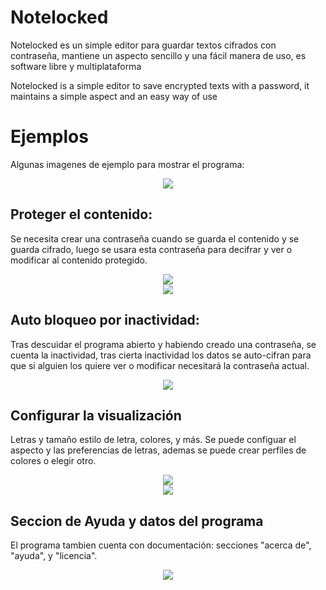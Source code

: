 # Notelocked

Notelocked es un simple editor para guardar textos cifrados con contraseña, mantiene un aspecto sencillo y una fácil manera de uso, es software libre y multiplataforma

Notelocked is a simple editor to save encrypted texts with a password, it maintains a simple aspect and an easy way of use


# Ejemplos
Algunas imagenes de ejemplo para mostrar el programa:
<div align="center">
<img src="https://user-images.githubusercontent.com/95723749/209721649-18f5a324-6fa2-488b-882f-9c355fa0183d.png">
</div>


## Proteger el contenido:
Se necesita crear una contraseña cuando se guarda el contenido y se guarda cifrado, luego se usara esta contraseña para decifrar y ver o modificar al contenido protegido.

<div align="center">
<img src="https://user-images.githubusercontent.com/95723749/209721930-dc2224ba-0146-4b09-b610-a8644c4886f4.png">
</div>

<div align="center">
<img src="https://user-images.githubusercontent.com/95723749/209724812-5aacb926-1c07-46c3-a342-3746436c20c3.png">
</div>

## Auto bloqueo por inactividad:
Tras descuidar el programa abierto y habiendo creado una contraseña, se cuenta la inactividad, tras cierta inactividad los datos se auto-cifran para que si alguien los quiere ver o modificar necesitará la contraseña actual.

<div align="center">
<img src="https://user-images.githubusercontent.com/95723749/209722045-a4cb6879-5d35-4d96-a8a8-6ae47b20c88f.png">
</div>

## Configurar la visualización
Letras y tamaño estilo de letra, colores, y más. 
Se puede configuar el aspecto y las preferencias de letras, ademas se puede crear perfiles de colores o elegir otro.

<div align="center">
<img src="https://user-images.githubusercontent.com/95723749/209724562-ad6b0422-7d5f-4189-b4ea-c777512821dd.png">
</div>

<div align="center">
<img src="https://user-images.githubusercontent.com/95723749/209724727-4e093d7b-aaaf-4c90-ad90-636c282cdb2f.png">
</div>

## Seccion de Ayuda y datos del programa
El programa tambien cuenta con documentación: secciones "acerca de", "ayuda", y "licencia".


<div align="center">
<img src="https://user-images.githubusercontent.com/95723749/209725196-9f4299b0-0199-4a49-ba37-669f1b291efc.png">
</div>


